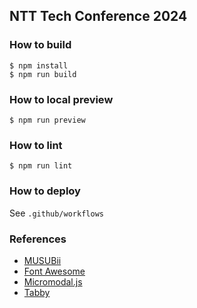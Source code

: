 ## NTT Tech Conference 2024

### How to build

```
$ npm install
$ npm run build
```

### How to local preview

```
$ npm run preview
```

### How to lint

```
$ npm run lint
```

### How to deploy

See `.github/workflows`

### References

- [MUSUBii](https://musubii.qranoko.jp/)
- [Font Awesome](https://fontawesome.com/)
- [Micromodal.js](https://micromodal.vercel.app/)
- [Tabby](https://github.com/cferdinandi/tabby)
